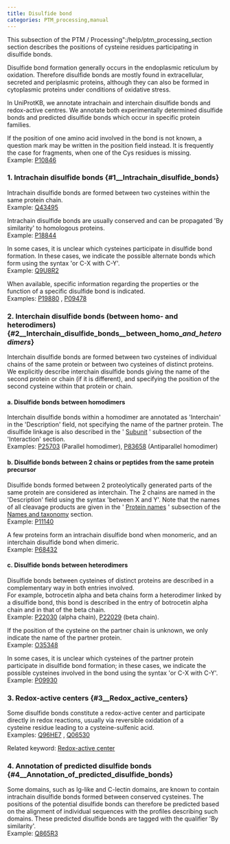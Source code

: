 ```yaml
---
title: Disulfide bond
categories: PTM_processing,manual
---
```


This subsection of the PTM / Processing":/help/ptm_processing_section section describes the positions of cysteine residues participating in disulfide bonds.

Disulfide bond formation generally occurs in the endoplasmic reticulum by oxidation. Therefore disulfide bonds are mostly found in extracellular, secreted and periplasmic proteins, although they can also be formed in cytoplasmic proteins under conditions of oxidative stress.

In UniProtKB, we annotate intrachain and interchain disulfide bonds and redox-active centres. We annotate both experimentally determined disulfide bonds and predicted disulfide bonds which occur in specific protein families.

If the position of one amino acid involved in the bond is not known, a question mark may be written in the position field instead. It is frequently the case for fragments, when one of the Cys residues is missing.  
Example: [P10846](http://www.uniprot.org/uniprotkb/P10846#ptm%5Fprocessing)

### 1. Intrachain disulfide bonds {#1\_\_Intrachain_disulfide_bonds}

Intrachain disulfide bonds are formed between two cysteines within the same protein chain.  
Example: [Q43495](http://www.uniprot.org/uniprotkb/Q43495#ptm_processing)

Intrachain disulfide bonds are usually conserved and can be propagated 'By similarity' to homologous proteins.  
Example: [P18844](http://www.uniprot.org/uniprotkb/P18844#ptm%5Fprocessing)

In some cases, it is unclear which cysteines participate in disulfide bond formation. In these cases, we indicate the possible alternate bonds which form using the syntax 'or C-X with C-Y'.  
Example: [Q9U8R2](http://www.uniprot.org/uniprotkb/Q9U8R2#ptm%5Fprocessing)

When available, specific information regarding the properties or the function of a specific disulfide bond is indicated.  
Examples: [P19880](http://www.uniprot.org/uniprotkb/P19880#ptm_processing) , [P09478](http://www.uniprot.org/uniprotkb/P09478#ptm_processing)

### 2. Interchain disulfide bonds (between homo- and heterodimers) {#2\_\_Interchain_disulfide_bonds\_\_between_homo\_*and_heterodimers*}

Interchain disulfide bonds are formed between two cysteines of individual chains of the same protein or between two cysteines of distinct proteins. We explicitly describe interchain disulfide bonds giving the name of the second protein or chain (if it is different), and specifying the position of the second cysteine within that protein or chain.

#### a. Disulfide bonds between homodimers

Interchain disulfide bonds within a homodimer are annotated as 'Interchain' in the 'Description' field, not specifying the name of the partner protein. The disulfide linkage is also described in the ' [Subunit](http://www.uniprot.org/manual/subunit) ' subsection of the 'Interaction' section.  
Examples: [P25703](http://www.uniprot.org/uniprotkb/P25703#ptm_processing) (Parallel homodimer), [P83658](http://www.uniprot.org/uniprotkb/P83658#ptm_processing) (Antiparallel homodimer)

#### b. Disulfide bonds between 2 chains or peptides from the same protein precursor

Disulfide bonds formed between 2 proteolytically generated parts of the same protein are considered as interchain. The 2 chains are named in the 'Description' field using the syntax 'between X and Y'. Note that the names of all cleavage products are given in the ' [Protein names](http://www.uniprot.org/manual/protein_names) ' subsection of the [Names and taxonomy](http://www.uniprot.org/help/names%5Fand%5Ftaxonomy%5Fsection) section.  
Example: [P11140](http://www.uniprot.org/uniprotkb/P11140#ptm_processing)

A few proteins form an intrachain disulfide bond when monomeric, and an interchain disulfide bond when dimeric.  
Example: [P68432](http://www.uniprot.org/uniprotkb/P68432#ptm_processing)

#### c. Disulfide bonds between heterodimers

Disulfide bonds between cysteines of distinct proteins are described in a complementary way in both entries involved.  
For example, botrocetin alpha and beta chains form a heterodimer linked by a disulfide bond, this bond is described in the entry of botrocetin alpha chain and in that of the beta chain.  
Example: [P22030](http://www.uniprot.org/uniprotkb/P22030#ptm_processing) (alpha chain), [P22029](http://www.uniprot.org/uniprotkb/P22029#ptm_processing) (beta chain).

If the position of the cysteine on the partner chain is unknown, we only indicate the name of the partner protein.  
Example: [O35348](http://www.uniprot.org/uniprotkb/O35348#ptm_processing)

In some cases, it is unclear which cysteines of the partner protein participate in disulfide bond formation; in these cases, we indicate the possible cysteines involved in the bond using the syntax 'or C-X with C-Y'.  
Example: [P09930](http://www.uniprot.org/uniprotkb/P09930#ptm_processing)

### 3. Redox-active centers {#3\_\_Redox_active_centers}

Some disulfide bonds constitute a redox-active center and participate directly in redox reactions, usually via reversible oxidation of a  
cysteine residue leading to a cysteine-sulfenic acid.  
Examples: [Q96HE7](http://www.uniprot.org/uniprotkb/Q96HE7#ptm_processing) , [Q06530](http://www.uniprot.org/uniprotkb/Q06530#ptm_processing)

Related keyword: [Redox-active center](http://www.uniprot.org/keywords/676)

### 4. Annotation of predicted disulfide bonds {#4\_\_Annotation_of_predicted_disulfide_bonds}

Some domains, such as Ig-like and C-lectin domains, are known to contain intrachain disulfide bonds formed between conserved cysteines. The positions of the potential disulfide bonds can therefore be predicted based on the alignment of individual sequences with the profiles describing such domains. These predicted disulfide bonds are tagged with the qualifier 'By similarity'.  
Example: [Q865R3](http://www.uniprot.org/uniprotkb/Q865R3#ptm_processing)
